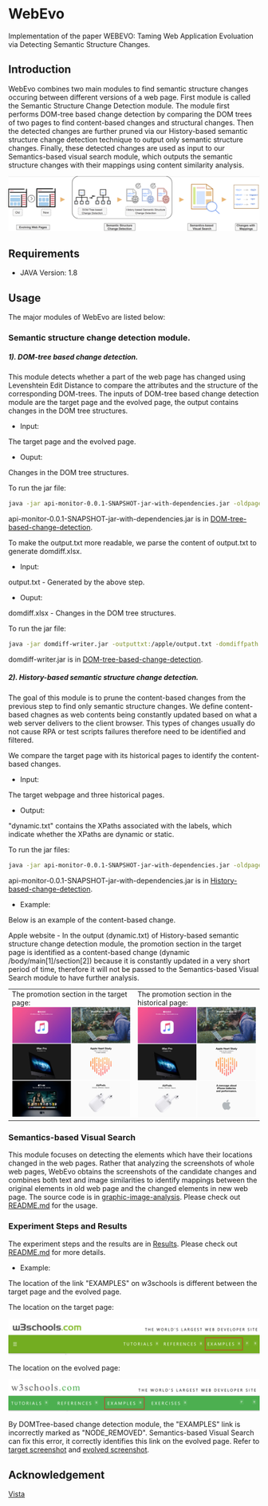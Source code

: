 # WebEvo
Implementation of the paper WEBEVO: Taming Web Application Evoluation via Detecting Semantic Structure Changes.
## Introduction
WebEvo combines two main modules to find semantic structure changes occuring between different versions of a web page. First module is called the Semantic Structure Change Detection module. The module first performs DOM-tree based change detection by comparing the DOM trees of two pages to find content-based changes and structural changes. Then the detected changes are further pruned via our History-based semantic structure change detection technique to output only semantic structure changes. Finally, these detected changes are used as input to our Semantics-based visual search module, which outputs the semantic structure changes with their mappings using content similarity analysis.

![Overview of Workflow of WebEvo](overview.png)
## Requirements
+ JAVA Version: 1.8
## Usage
The major modules of WebEvo are listed below:

### Semantic structure change detection module.

##### 1). DOM-tree based change detection.

This module detects whether a part of the web page has changed using Levenshtein Edit Distance to compare the attributes and the structure of the corresponding DOM-trees. The inputs of DOM-tree based change detection module are the target page and the evolved page, the output contains changes in the DOM tree structures.

+ Input:

The target page and the evolved page.

+ Ouput:

Changes in the DOM tree structures.

To run the jar file:
```bash
java -jar api-monitor-0.0.1-SNAPSHOT-jar-with-dependencies.jar -oldpage:/apple/2018.html -newpage:/apple/2020.html -outputpath:/apple
```

api-monitor-0.0.1-SNAPSHOT-jar-with-dependencies.jar is in [DOM-tree-based-change-detection](DOM-tree-based-change-detection).

To make the output.txt more readable, we parse the content of output.txt to generate domdiff.xlsx.

+ Input:

output.txt - Generated by the above step.

+ Ouput:

domdiff.xlsx - Changes in the DOM tree structures.

To run the jar file:
```bash
java -jar domdiff-writer.jar -outputtxt:/apple/output.txt -domdiffpath:/apple
```

domdiff-writer.jar is in [DOM-tree-based-change-detection](DOM-tree-based-change-detection).

##### 2). History-based semantic structure change detection.

The goal of this module is to prune the content-based changes from the previous step to find only semantic structure changes. We define content-based chagnes as web contents being constantly updated based on what a web server delivers to the client browser. This types of changes usually do not cause RPA or test scripts failures therefore need to be identified and filtered. 

We compare the target page with its historical pages to identify the content-based changes.

+ Input:

The target webpage and three historical pages.

+ Output:

"dynamic.txt" contains the XPaths associated with the labels, which indicate whether the XPaths are dynamic or static.

To run the jar files:
```bash
java -jar api-monitor-0.0.1-SNAPSHOT-jar-with-dependencies.jar -oldpage:/apple/2018.html -historypage1:/apple/2018-02-08_history1/index.html -historypage2:/apple/2018-02-07_history2/index.html -historypage3:/apple/2018-02-06_history3/index.html -dynamicpath:/apple
```

api-monitor-0.0.1-SNAPSHOT-jar-with-dependencies.jar is in [History-based-change-detection](History-based-change-detection).

+ Example:

Below is an example of the content-based change.

Apple website -  In the output (dynamic.txt) of History-based semantic structure change detection module, the promotion section in the target page is identified as a content-based change (dynamic  /body/main[1]/section[2]) because it is constantly updated in a very short period of time, therefore it will not be passed to the Semantics-based Visual Search module to have further analysis.

<table>
  <tr>
    <td>The promotion section in the target page:<br><img src="Results/apple2018.png" width="358"></td>
    <td>The promotion section in the historical page:<br><img src="Results/apple2018history.png" width="358"></td>
  </tr>
</table>

### Semantics-based Visual Search
This module focuses on detecting the elements which have their locations changed in the web pages. Rather that analyzing the screenshots of whole web pages, WebEvo obtains the screenshots of the candidate changes and combines both text and image similarities to identify mappings between the original elements in old web page and the changed elements in new web page. The source code is in [graphic-image-analysis](graphic-image-analysis). Please check out [README.md](graphic-image-analysis/README.md) for the usage.

### Experiment Steps and Results
The experiment steps and the results are in [Results](Results). Please check out [README.md](Results/README.md) for more details.

+ Example:

The location of the link "EXAMPLES" on w3schools is different between the target page and the evolved page.

The location on the target page:

<img src="Results/w3schools2016.png">

The location on the evolved page:

<img src="Results/w3schools2019.png">

By DOMTree-based change detection module, the "EXAMPLES" link is incorrectly marked as "NODE_REMOVED". Semantics-based Visual Search can fix this error, it correctly identifies this link on the evolved page. Refer to [target screenshot](Results/w3schools/target_img/target130.png) and [evolved screenshot](Results/w3schools/candidate_img/target130_folder/candidate1.png).

## Acknowledgement
[Vista](https://github.com/saltlab/vista)


